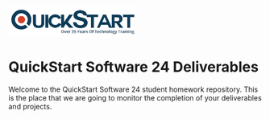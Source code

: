 <img src="./assets/QS_Logo.png" style="width:250px; margin-left:auto; margin-right:auto"/>
<br>

# QuickStart Software 24 Deliverables

Welcome to the QuickStart Software 24 student homework repository.
This is the place that we are going to monitor the completion of your deliverables and projects.


